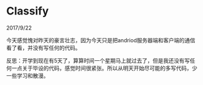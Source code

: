 # Classify

2017/9/22

今天感觉愧对昨天的豪言壮志，因为今天只是把andriod服务器端和客户端的通信看了看，并没有写任何的代码。

反思：开学到现在有5天了，算算时间一个星期马上就过去了，但是我还没有写任何一点关于毕设的代码，感觉时间很紧张。所以从明天开始尽可能的多写代码，少一些学习和散漫。